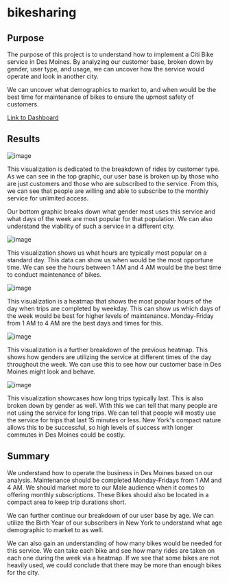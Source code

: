 # bikesharing

## Purpose

The purpose of this project is to understand how to implement a Citi Bike service in Des Moines. By analyzing our customer base, broken down by gender, user type, and usage, we can uncover how the service would operate and look in another city.

We can uncover what demographics to market to, and when would be the best time for maintenance of bikes to ensure the upmost safety of customers.

[Link to Dashboard](https://public.tableau.com/views/NYCCitibikeChallenge_16571495142720/CitiBikeAnalyis?:language=en-US&publish=yes&:display_count=n&:origin=viz_share_link)

## Results

![image](https://user-images.githubusercontent.com/102189324/179420806-eaa213ac-c043-4fda-a583-85c90514beb8.png)

This visualization is dedicated to the breakdown of rides by customer type. As we can see in the top graphic, our user base is broken up by those who are just customers and those who are subscribed to the service. From this, we can see that people are willing and able to subscribe to the monthly service for unlimited access.

Our bottom graphic breaks down what gender most uses this service and what days of the week are most popular for that population. We can also understand the viability of such a service in a different city.

![image](https://user-images.githubusercontent.com/102189324/179420932-d9fea201-a3b7-4b8c-bff3-dc465a0d0a9d.png)

This visualization shows us what hours are typically most popular on a standard day. This data can show us when would be the most opportune time. We can see the hours between 1 AM and 4 AM would be the best time to conduct maintenance of bikes.

![image](https://user-images.githubusercontent.com/102189324/179421114-72d8d815-b987-4f5f-af1b-80717b61877f.png)

This visualization is a heatmap that shows the most popular hours of the day when trips are completed by weekday. This can show us which days of the week would be best for higher levels of maintenance. Monday-Friday from 1 AM to 4 AM are the best days and times for this.

![image](https://user-images.githubusercontent.com/102189324/179421201-f61b9fef-828d-4633-869c-0b82631c7b2c.png)

This visualization is a further breakdown of the previous heatmap. This shows how genders are utilizing the service at different times of the day throughout the week. We can use this to see how our customer base in Des Moines might look and behave.

![image](https://user-images.githubusercontent.com/102189324/179421254-d55bfd35-dcbf-495e-b55f-012f5c282e75.png)

This visualization showcases how long trips typically last. This is also broken down by gender as well. With this we can tell that many people are not using the service for long trips. We can tell that people will mostly use the service for trips that last 15 minutes or less. New York's compact nature allows this to be successful, so high levels of success with longer commutes in Des Moines could be costly.

## Summary

We understand how to operate the business in Des Moines based on our analysis. Maintenance should be completed Monday-Fridays from 1 AM and 4 AM. We should market more to our Male audience when it comes to offering monthly subscriptions. These Bikes should also be located in a compact area to keep trip durations short.

We can further continue our breakdown of our user base by age. We can utilize the Birth Year of our subscribers in New York to understand what age demographic to market to as well.

We can also gain an understanding of how many bikes would be needed for this service. We can take each bike and see how many rides are taken on each one during the week via a heatmap. If we see that some bikes are not heavily used, we could conclude that there may be more than enough bikes for the city.
